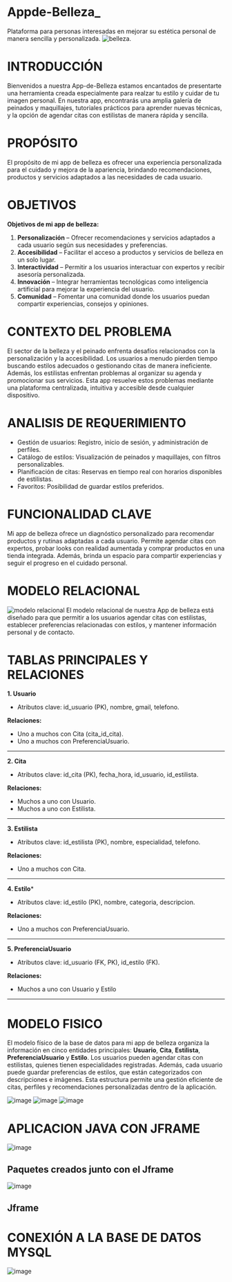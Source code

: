 # Appde-Belleza_
Plataforma para personas interesadas en mejorar su estética personal de manera sencilla y personalizada. 
 ![belleza](https://zonales.quito.gob.ec/wp-content/uploads/maquillaje-y-maquillaje-profesional-1-scaled-1.jpg).

 # INTRODUCCIÓN
Bienvenidos a nuestra App-de-Belleza estamos encantados de presentarte una herramienta creada especialmente para realzar tu estilo y cuidar de tu imagen personal. En nuestra app, encontrarás una amplia galería de peinados y maquillajes, tutoriales prácticos para aprender nuevas técnicas, y la opción de agendar citas con estilistas de manera rápida y sencilla.

# PROPÓSITO
El propósito de mi app de belleza es ofrecer una experiencia personalizada para el cuidado y mejora de la apariencia, brindando recomendaciones, productos y servicios adaptados a las necesidades de cada usuario.

# OBJETIVOS
**Objetivos de mi app de belleza:**  
1. **Personalización** – Ofrecer recomendaciones y servicios adaptados a cada usuario según sus necesidades y preferencias.  
2. **Accesibilidad** – Facilitar el acceso a productos y servicios de belleza en un solo lugar.  
3. **Interactividad** – Permitir a los usuarios interactuar con expertos y recibir asesoría personalizada.  
4. **Innovación** – Integrar herramientas tecnológicas como inteligencia artificial para mejorar la experiencia del usuario.  
5. **Comunidad** – Fomentar una comunidad donde los usuarios puedan compartir experiencias, consejos y opiniones.

# CONTEXTO DEL PROBLEMA
El sector de la belleza y el peinado enfrenta desafíos relacionados con la personalización y la accesibilidad. Los usuarios a menudo pierden tiempo buscando estilos adecuados o gestionando citas de manera ineficiente. Además, los estilistas enfrentan problemas al organizar su agenda y promocionar sus servicios. Esta app resuelve estos problemas mediante una plataforma centralizada, intuitiva y accesible desde cualquier dispositivo.

# ANALISIS DE REQUERIMIENTO
* Gestión de usuarios: Registro, inicio de sesión, y administración de perfiles.
* Catálogo de estilos: Visualización de peinados y maquillajes, con filtros personalizables.
* Planificación de citas: Reservas en tiempo real con horarios disponibles de estilistas.
* Favoritos: Posibilidad de guardar estilos preferidos.

# FUNCIONALIDAD CLAVE
Mi app de belleza ofrece un diagnóstico personalizado para recomendar productos y rutinas adaptadas a cada usuario. Permite agendar citas con expertos, probar looks con realidad aumentada y comprar productos en una tienda integrada. Además, brinda un espacio para compartir experiencias y seguir el progreso en el cuidado personal.

# MODELO RELACIONAL

![modelo relacional](https://github.com/user-attachments/assets/65c52d6f-1e4e-47ff-9990-0209aba52db8)
El modelo relacional de nuestra App de belleza está diseñado para que permitir a los usuarios agendar citas con estilistas, establecer preferencias relacionadas con estilos, y mantener información personal y de contacto.

# TABLAS PRINCIPALES Y RELACIONES
**1. Usuario**
- Atributos clave: id_usuario (PK), nombre, gmail, telefono.

**Relaciones:**
- Uno a muchos con Cita (cita_id_cita).
- Uno a muchos con PreferenciaUsuario.
--------------------------------------------------------------------------------------------
**2. Cita**
- Atributos clave: id_cita (PK), fecha_hora, id_usuario, id_estilista.

**Relaciones:**
- Muchos a uno con Usuario.
- Muchos a uno con Estilista.
-------------------------------------------------------------------------------------------
**3. Estilista**
- Atributos clave: id_estilista (PK), nombre, especialidad, telefono.

**Relaciones:**
- Uno a muchos con Cita.
-------------------------------------------------------------------------------------------
**4. Estilo***
- Atributos clave: id_estilo (PK), nombre, categoria, descripcion.

**Relaciones:**
- Uno a muchos con PreferenciaUsuario.
-----------------------------------------------------------------------------------------
**5. PreferenciaUsuario**
- Atributos clave: id_usuario (FK, PK), id_estilo (FK).

**Relaciones:**
- Muchos a uno con Usuario y Estilo
----------------------------------------------------------------------------------------
# MODELO FISICO
El modelo físico de la base de datos para mi app de belleza organiza la información en cinco entidades principales: **Usuario**, **Cita**, **Estilista**, **PreferenciaUsuario** y **Estilo**. Los usuarios pueden agendar citas con estilistas, quienes tienen especialidades registradas. Además, cada usuario puede guardar preferencias de estilos, que están categorizados con descripciones e imágenes. Esta estructura permite una gestión eficiente de citas, perfiles y recomendaciones personalizadas dentro de la aplicación.

![image](https://github.com/user-attachments/assets/91628f6b-0b5c-406e-8187-209e78a534a4)
![image](https://github.com/user-attachments/assets/9f0e312b-a2a7-4f34-b333-75ff729b79b1)
![image](https://github.com/user-attachments/assets/635e0127-89a1-46a0-8cdd-e287f7b4a677)

# APLICACION JAVA CON JFRAME 

![image](https://github.com/user-attachments/assets/5da428f1-102f-4157-b857-518180f345e3)

**Paquetes creados junto con el Jframe**
------------------------------------------------------------------------------------------

![image](https://github.com/user-attachments/assets/96bf48bb-8dd0-49dc-b9cb-8552c5d3a2ef)

**Jframe**
-----------------------------------------------------------------------------------------
# CONEXIÓN A LA BASE DE DATOS MYSQL

![image](https://github.com/user-attachments/assets/1d285401-a8ae-4f93-912e-db4f705780e5)
